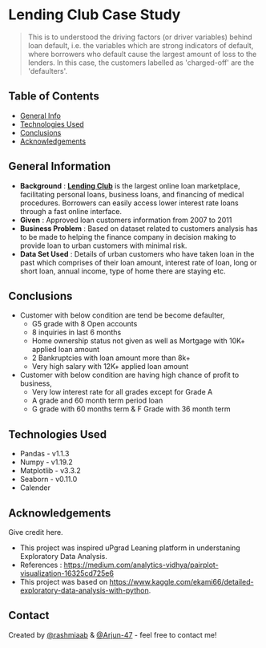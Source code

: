 # Lending Club Case Study
> This is to understood the driving factors (or driver variables) behind loan default, i.e. the variables which are strong indicators of default, where borrowers who default cause the largest amount of loss to the lenders. In this case, the customers labelled as 'charged-off' are the 'defaulters'.


## Table of Contents
* [General Info](#general-information)
* [Technologies Used](#technologies-used)
* [Conclusions](#conclusions)
* [Acknowledgements](#acknowledgements)

<!-- You can include any other section that is pertinent to your problem -->

## General Information
- **Background** : [**Lending Club**](https://www.lendingclub.com/) is the largest online loan marketplace, facilitating personal loans, business loans, and financing of medical procedures. Borrowers can easily access lower interest rate loans through a fast online interface. 
- **Given** : Approved loan customers information from 2007 to 2011
- **Business Problem** : Based on dataset related to customers analysis has to be made to helping the finance company in decision making to provide loan to urban customers with minimal risk.
- **Data Set Used** : Details of urban customers who have taken loan in the past which comprises of their loan amount, interest rate of loan, long or short loan, annual income, type of home there are staying etc.

<!-- You don't have to answer all the questions - just the ones relevant to your project. -->

## Conclusions
- Customer with below condition are tend be become defaulter, <br>
    - G5 grade with 8 Open accounts <br>
    - 8 inquiries in last 6 months <br>
    - Home ownership status not given as well as Mortgage with 10K+ applied loan amount <br>
    - 2 Bankruptcies with loan amount more than 8k+ <br>
    - Very high salary with 12K+ applied loan amount <br>
- Customer with below condition are having high chance of profit to business, <br>
    - Very low interest rate for all grades except for Grade A <br>
    - A grade and 60 month term period loan <br>
    - G grade with 60 months term & F Grade with 36 month term <br>


<!-- You don't have to answer all the questions - just the ones relevant to your project. -->


## Technologies Used
- Pandas  - v1.1.3
- Numpy - v1.19.2
- Matplotlib - v3.3.2
- Seaborn - v0.11.0
- Calender

<!-- As the libraries versions keep on changing, it is recommended to mention the version of library used in this project -->

## Acknowledgements
Give credit here.
- This project was inspired uPgrad Leaning platform in understaning Exploratory Data Analysis.
- References : https://medium.com/analytics-vidhya/pairplot-visualization-16325cd725e6
- This project was based on https://www.kaggle.com/ekami66/detailed-exploratory-data-analysis-with-python.


## Contact
Created by [@rashmiaab](https://github.com/rashmiaab) & [@Arjun-47](https://github.com/Arjun-47) - feel free to contact me!

